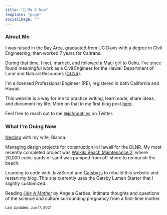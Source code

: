 ```yaml
---
title: "🌱 Me & Now"
template: "page"
socialImage: ""
---
```

### About Me
I was raised in the Bay Area, graduated from UC Davis with a degree in Civil Engineering, then worked 7 years for Caltrans. 

During that time, I met, married, and followed a Maui girl to Oahu. I've since found meaningful work as a Civil Engineer for the Hawaii Department of Land and Natural Resources ([DLNR](https://dlnr.hawaii.gov/)).

I'm a licensed Professional Engineer (PE), registered in both California and Hawaii.

This website is a way for me to practice writing, learn code, share ideas, and document my life. More on that in my first blog post [here](posts/why-im-starting-a-blog).

Feel free to reach out to me [@johndatiles](https://twitter.com/johndatiles) on Twitter.

### What I'm Doing Now
[Nesting](https://americanpregnancy.org/healthy-pregnancy/pregnancy-health-wellness/nesting-during-pregnancy-5364/) with my wife, Bianca.

Managing design projects for construction in Hawaii for the DLNR. My most recently completed project was [Waikiki Beach Maintenance 2](https://vimeo.com/519295137), where 20,000 cubic yards of sand was pumped from off-shore to renourish the beach.

Learning to code with JavaScript and [Gatsby.js](https://www.gatsbyjs.com/docs/gatsby-core-philosophy/) to rebuild this website and restart my blog. This site currently uses the Gatsby Lumen Starter that I slightly customized.

Reading [*Like A Mother*](https://www.goodreads.com/book/show/35068708-like-a-mother) by Angela Garbes. Intimate thoughts and questions of the science and culture surrounding pregnancy from a first-time mother.

<sup>Last Updated: Jun 17, 2021</sup>
